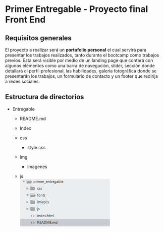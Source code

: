 # **Primer Entregable** - Proyecto final Front End
## Requisitos generales
El proyecto a realizar será un **portafolio personal** el cual servirá para presentar los trabajos realizados, tanto durante el bootcamp como trabajos previos. Esta será visible por medio de un landing page que contará con algunos elementos como una barra de navegación, slider, sección donde detallará el perfil profesional, las habilidades, galería fotográfica donde se presentarán los trabajos, un formulario de contacto y un footer que redirija a redes sociales.

## Estructura de directorios
* Entregable
	* README.md
	* Index
	* css
		* style.css

	* img 
		* imagenes
	* js	
![Alt text](images/folders.png "Sketch Mobile")